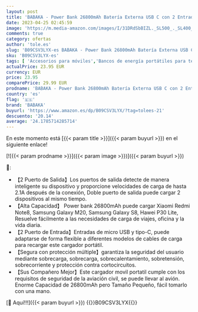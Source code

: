 ```yaml
---
layout: post
title: 'BABAKA - Power Bank 26800mAh Batería Externa USB C con 2 Entradas 2 Salidas Cargador Portátil Compatible con iPhone  Samsung  Huawei  Xiaomi  Tablet-Negro'
date: 2023-04-25 02:45:59
image: 'https://m.media-amazon.com/images/I/31DRdSbBIZL._SL500_._SL400_.jpg'
comments: true
category: ofertas
author: 'tole.es'
slug: 'B09CSV3LYX-es BABAKA - Power Bank 26800mAh Batería Externa USB C con 2...'
sku: 'B09CSV3LYX-es'
tags: [ 'Accesorios para móviles','Bancos de energía portátiles para teléfonos móviles','Cargadores para móviles','Comunicación móvil y accesorios','Electrónica','babaka','iphone','🇪🇸', ]
actualPrice: 23.95 EUR
currency: EUR
price: 23.95
comparePrice: 29.99 EUR
prodname: 'BABAKA - Power Bank 26800mAh Batería Externa USB C con 2 Entradas 2 Salidas Cargador Portátil Compatible con iPhone  Samsung  Huawei  Xiaomi  Tablet-Negro'
country: 'es'
flag: '🇪🇸'
brand: 'BABAKA'
buyurl: 'https://www.amazon.es/dp/B09CSV3LYX/?tag=tolees-21'
descuento: '20.14'
average: '24.1785714285714'
---
```


En este momento está [{{< param title >}}]({{< param buyurl >}}) en el siguiente enlace!

[![{{< param prodname >}}]({{< param image >}})]({{< param buyurl >}})

🔎:

- 【2 Puerto de Salida】Los puertos de salida detecte de manera inteligente su dispositivo y proporcione velocidades de carga de hasta 2.1A después de la conexión, Doble puerto de salida puede cargar 2 dispositivos al mismo tiempo.
- 【Alta Capacidad】 Power bank 26800mAh puede cargar Xiaomi Redmi Note8, Samsung Galaxy M20, Samsung Galaxy S8, Hawei P30 Lite, Resuelve fácilmente a las necesidades de carga de viajes, oficina y la vida diaria.
- 【2 Puerto de Entrada】Entradas de micro USB y tipo-C, puede adaptarse de forma flexible a diferentes modelos de cables de carga para recargar este cargador portátil.
- 【Segura con protección múltiple】garantiza la seguridad del usuario mediante sobrecarga, sobrecarga, sobrecalentamiento, sobretensión, sobrecorriente y protección contra cortocircuitos.
- 【Sus Compañero Mejor】Este cargador movil portatil cumple con los requisitos de seguridad de la aviación civil, se puede llevar al avión. Enorme Capacidad de 26800mAh pero Tamaño Pequeño, fácil tomarlo con una mano.

[🛒 Aquí!!!]({{< param buyurl >}})
{{<world>}}B09CSV3LYX{{</world>}}
